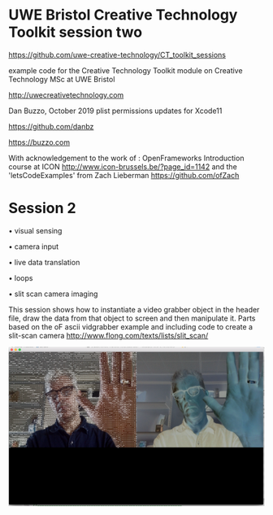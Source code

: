 # UWE Bristol Creative Technology Toolkit session two

https://github.com/uwe-creative-technology/CT_toolkit_sessions

example code for the Creative Technology Toolkit module on Creative Technology MSc at UWE Bristol

http://uwecreativetechnology.com

Dan Buzzo, October 2019
plist permissions updates for Xcode11

https://github.com/danbz

https://buzzo.com

With acknowledgement to the work of :
OpenFrameworks Introduction course at ICON http://www.icon-brussels.be/?page_id=1142
and
the 'letsCodeExamples' from Zach Lieberman https://github.com/ofZach

# Session 2

 • visual sensing

 • camera input

 • live data translation

 • loops
 
 • slit scan camera imaging


 This session shows how to instantiate a video grabber object in the header file, draw the data from that object to screen and then manipulate it. Parts based on the oF ascii vidgrabber example and including code to create a slit-scan camera http://www.flong.com/texts/lists/slit_scan/
 
 ![screenshot](screenshot-session2.png)
